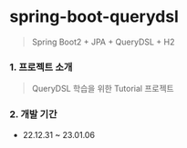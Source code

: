 # spring-boot-querydsl

> Spring Boot2 + JPA + QueryDSL + H2


### 1. 프로젝트 소개

> QueryDSL 학습을 위한 Tutorial 프로젝트

### 2. 개발 기간

* 22.12.31 ~ 23.01.06
